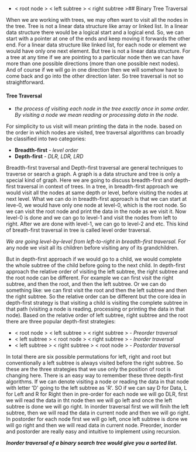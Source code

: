 - < root node > < left subtree > < right subtree >## Binary Tree Traversal

When we are working with trees, we may often want to visit all the nodes in the tree. Tree is not a linear data structure like array or linked list. In a linear data structure there would be a logical start and a logical end. So, we can start with a pointer at one of the ends and keep moving it forwards the other end. For a linear data structure like linked list, for each node or element we would have only one next element. But tree is not a linear data structure. For a tree at any time if we are pointing to a particular node then we can have more than one possible directions (more than one possible next nodes). And of course if we will go in one direction then we will somehow have to come back and go into the other direction later. So tree traversal is not so straightforward.

#### Tree Traversal 
- *the process of visiting each node in the tree exactly once in some order. By visiting a node we mean reading or processing data in the node.*

For simplicity to us visit will mean printing the data in the node. based on the order in which nodes are visited, tree traversal algorithms can broadly be classified into two categories:
- **Breadth-first** *- level order* 
- **Depth-first** *- DLR, LDR, LRD*

Breadth-first traversal and Depth-first traversal are general techniques to traverse or search a graph. A graph is a data structure and tree is only a special kind of graph. Here we are going to discuss breadth-first and depth-first traversal in context of trees. In a tree, in breadth-first approach we would visit all the nodes at same depth or level, before visiting the nodes at next level. What we can do in breadth-first approach is that we can start at leve-0, we would have only one node at level-0, which is the root node. So we can visit the root node and print the data in the node as we visit it. Now level-0 is done and we can go to level-1 and visit the nodes from left to right. After we are done with level-1, we can go to level-2 and etc. This kind of breath-first traversal in tree is called level order traversal. 

*We are going level-by-level from left-to-right in breadth-first traversal.* For any node we visit all its children before visiting any of its grandchildren.

But in depth-first approach if we would go to a child, we would complete the whole subtree of the child before going to the next child. In depth-first approach the relative order of visiting the left subtree, the right subtree and the root node can be different. For example we can first visit the right subtree, and then the root, and then the left subtree. Or we can do something like: we can first visit the root and then the left subtree and then the right subtree. So the relative order can be different but the core idea in depth-first strategy is that visiting a child is visiting the complete subtree in that path (visiting a node is reading, processing or printing the data in that node). Based on the relative order of left subtree, right subtree and the root there are three popular depth-first strategies:

- < root node > < left subtree > < right subtree > - *Preorder traversal*
- < left subtree > < root node > < right subtree > - *Inorder traversal*
- < left subtree > < right subtree > < root node > - *Postorder traversal*

In total there are six possible permutations for left, right and root but conventionally a left subtree is always visited before the right subtree. So these are the three strategies that we use only the position of root is changing here. There is an easy way to remember these three depth-first algorithms. If we can denote visiting a node or reading the data in that node with letter 'D' going to the left subtree as 'R'. SO if we can say D for Data, L for Left and R for Right then in pre-order for each node we will go DLR, first we will read the data in tht node then we will go left and once the left subtree is done we will go right. In inorder traversal first we will finih the left subtree, then we will read the data in current node and then we will go right. In postorder for each node first we will go left, once left subtree is done we will go right and then we will read data in current node. Preorder, inorder and postorder are really easy and intuitive to implement using recursion.

***Inorder traversal of a binary search tree would give you a sorted list.***
